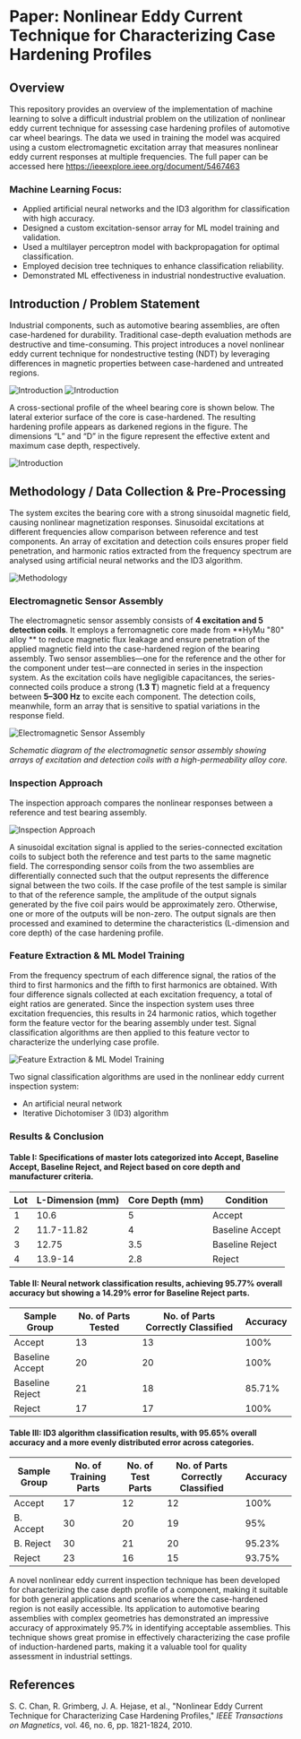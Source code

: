 # Paper: Nonlinear Eddy Current Technique for Characterizing Case Hardening Profiles

## Overview

This repository provides an overview of the implementation of machine learning to solve a difficult industrial problem on the utilization of nonlinear eddy current technique for assessing case hardening profiles of automotive car wheel bearings.
The data we used in training the model was acquired using a custom electromagnetic excitation array that measures nonlinear eddy current responses at multiple frequencies. 
The full paper can be accessed here https://ieeexplore.ieee.org/document/5467463

### Machine Learning Focus:
- Applied artificial neural networks and the ID3 algorithm for classification with high accuracy.
- Designed a custom excitation-sensor array for ML model training and validation.
- Used a multilayer perceptron model with backpropagation for optimal classification.
- Employed decision tree techniques to enhance classification reliability.
- Demonstrated ML effectiveness in industrial nondestructive evaluation.

## Introduction / Problem Statement

Industrial components, such as automotive bearing assemblies, are often case-hardened for durability. Traditional case-depth evaluation methods are destructive and time-consuming. This project introduces a novel nonlinear eddy current technique for nondestructive testing (NDT) by leveraging differences in magnetic properties between case-hardened and untreated regions.

![Introduction](./figures/Fig-1.png)
![Introduction](./figures/Fig-2.png)


A cross-sectional profile of the wheel bearing core is shown below. The lateral exterior surface of the core is case-hardened. The resulting hardening profile appears as darkened regions in the figure. The dimensions “L” and “D” in the figure represent the effective extent and maximum case depth, respectively.

![Introduction](./figures/Fig-3.png)


## Methodology / Data Collection & Pre-Processing

The system excites the bearing core with a strong sinusoidal magnetic field, causing nonlinear magnetization responses. Sinusoidal excitations at different frequencies allow comparison between reference and test components. An array of excitation and detection coils ensures proper field penetration, and harmonic ratios extracted from the frequency spectrum are analysed using artificial neural networks and the ID3 algorithm.

![Methodology](./figures/Fig-4.png)


### Electromagnetic Sensor Assembly

The electromagnetic sensor assembly consists of **4 excitation and 5 detection coils**. It employs a ferromagnetic core made from \*\*HyMu "80" alloy \*\* to reduce magnetic flux leakage and ensure penetration of the applied magnetic field into the case-hardened region of the bearing assembly. Two sensor assemblies—one for the reference and the other for the component under test—are connected in series in the inspection system. As the excitation coils have negligible capacitances, the series-connected coils produce a strong (**1.3 T**) magnetic field at a frequency between **5–300 Hz** to excite each component. The detection coils, meanwhile, form an array that is sensitive to spatial variations in the response field.

![Electromagnetic Sensor Assembly](./figures/Fig-6.png)

*Schematic diagram of the electromagnetic sensor assembly showing arrays of excitation and detection coils with a high-permeability alloy core.*

### Inspection Approach

The inspection approach compares the nonlinear responses between a reference and test bearing assembly. 


![Inspection Approach](./figures/Fig-7.png)

A sinusoidal excitation signal is applied to the series-connected excitation coils to subject both the reference and test parts to the same magnetic field. The corresponding sensor coils from the two assemblies are differentially connected such that the output represents the difference signal between the two coils. If the case profile of the test sample is similar to that of the reference sample, the amplitude of the output signals generated by the five coil pairs would be approximately zero. Otherwise, one or more of the outputs will be non-zero. The output signals are then processed and examined to determine the characteristics (L-dimension and core depth) of the case hardening profile.

### Feature Extraction & ML Model Training

From the frequency spectrum of each difference signal, the ratios of the third to first harmonics and the fifth to first harmonics are obtained. With four difference signals collected at each excitation frequency, a total of eight ratios are generated. Since the inspection system uses three excitation frequencies, this results in 24 harmonic ratios, which together form the feature vector for the bearing assembly under test. Signal classification algorithms are then applied to this feature vector to characterize the underlying case profile.
 
![Feature Extraction & ML Model Training](./figures/Fig-8.png)

Two signal classification algorithms are used in the nonlinear eddy current inspection system: 
- An artificial neural network
- Iterative Dichotomiser 3 (ID3) algorithm



### Results & Conclusion

#### Table I: Specifications of master lots categorized into Accept, Baseline Accept, Baseline Reject, and Reject based on core depth and manufacturer criteria.

| Lot | L-Dimension (mm) | Core Depth (mm) | Condition |
|----|----------------|----------------|-----------|
| 1  | 10.6          | 5              | Accept    |
| 2  | 11.7-11.82    | 4              | Baseline Accept |
| 3  | 12.75        | 3.5            | Baseline Reject |
| 4  | 13.9-14      | 2.8            | Reject    |

#### Table II: Neural network classification results, achieving 95.77% overall accuracy but showing a 14.29% error for Baseline Reject parts.

| Sample Group     | No. of Parts Tested | No. of Parts Correctly Classified | Accuracy |
|-----------------|---------------------|----------------------------------|----------|
| Accept         | 13                  | 13                               | 100%     |
| Baseline Accept | 20                  | 20                               | 100%     |
| Baseline Reject | 21                  | 18                               | 85.71%   |
| Reject         | 17                  | 17                               | 100%     |

#### Table III: ID3 algorithm classification results, with 95.65% overall accuracy and a more evenly distributed error across categories.

| Sample Group     | No. of Training Parts | No. of Test Parts | No. of Parts Correctly Classified | Accuracy |
|-----------------|---------------------|----------------|----------------------------------|----------|
| Accept         | 17                  | 12             | 12                               | 100%     |
| B. Accept      | 30                  | 20             | 19                               | 95%      |
| B. Reject      | 30                  | 21             | 20                               | 95.23%   |
| Reject         | 23                  | 16             | 15                               | 93.75%   |

A novel nonlinear eddy current inspection technique has been developed for characterizing the case depth profile of a component, making it suitable for both general applications and scenarios where the case-hardened region is not easily accessible. Its application to automotive bearing assemblies with complex geometries has demonstrated an impressive accuracy of approximately 95.7% in identifying acceptable assemblies. This technique shows great promise in effectively characterizing the case profile of induction-hardened parts, making it a valuable tool for quality assessment in industrial settings.

## References
S. C. Chan, R. Grimberg, J. A. Hejase, et al., "Nonlinear Eddy Current Technique for Characterizing Case Hardening Profiles," *IEEE Transactions on Magnetics*, vol. 46, no. 6, pp. 1821-1824, 2010.

